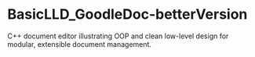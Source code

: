 # BasicLLD_GoodleDoc-betterVersion
C++ document editor illustrating OOP and clean low-level design for modular, extensible document management.
